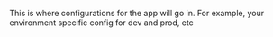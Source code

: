 This is where configurations for the app will go in. For example, your environment specific config for dev and prod, etc

